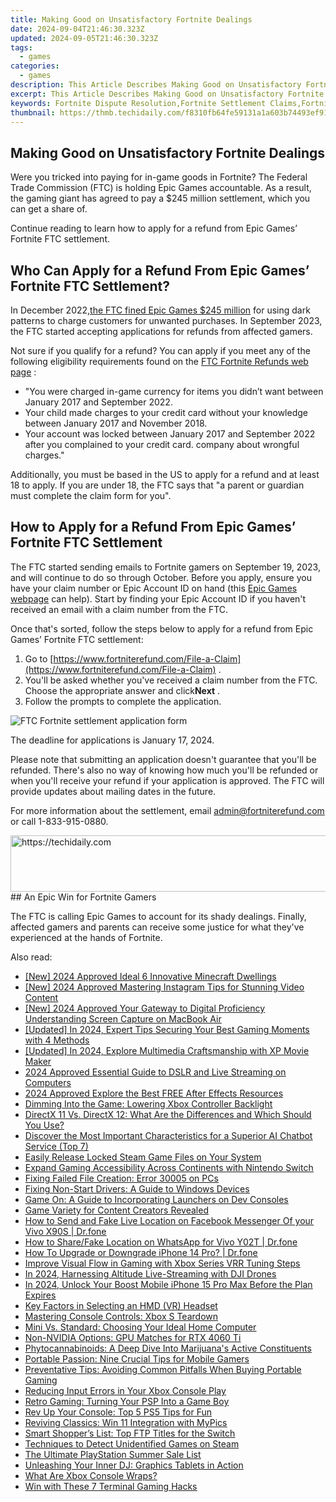 ```yaml
---
title: Making Good on Unsatisfactory Fortnite Dealings
date: 2024-09-04T21:46:30.323Z
updated: 2024-09-05T21:46:30.323Z
tags:
  - games
categories:
  - games
description: This Article Describes Making Good on Unsatisfactory Fortnite Dealings
excerpt: This Article Describes Making Good on Unsatisfactory Fortnite Dealings
keywords: Fortnite Dispute Resolution,Fortnite Settlement Claims,Fortnite Agreement Enforcement,Rectifying Unsatisfactory Fortnite,Fortnite Contract Compliance,Improving Fortnite Dealings,Fortnite Fair Play Strategies
thumbnail: https://thmb.techidaily.com/f8310fb64fe59131a1a603b74493ef91ec9be3bf91a44a7ee26654a9f6fff3c0.jpg
---
```


## Making Good on Unsatisfactory Fortnite Dealings

 Were you tricked into paying for in-game goods in Fortnite? The Federal Trade Commission (FTC) is holding Epic Games accountable. As a result, the gaming giant has agreed to pay a $245 million settlement, which you can get a share of.

 Continue reading to learn how to apply for a refund from Epic Games’ Fortnite FTC settlement​​​​.

## Who Can Apply for a Refund From Epic Games’ Fortnite FTC Settlement?

 In December 2022,[the FTC fined Epic Games $245 million](https://www.makeuseof.com/fornite-creator-epic-games-to-pay-520-million-fine/) for using dark patterns to charge customers for unwanted purchases. In September 2023, the FTC started accepting applications for refunds from affected gamers.

 Not sure if you qualify for a refund? You can apply if you meet any of the following eligibility requirements found on the [FTC Fortnite Refunds web page](https://www.ftc.gov/enforcement/refunds/fortnite-refunds) :

* "You were charged in-game currency for items you didn’t want between January 2017 and September 2022.
* Your child made charges to your credit card without your knowledge between January 2017 and November 2018.
* Your account was locked between January 2017 and September 2022 after you complained to your credit card. company about wrongful charges."

 Additionally, you must be based in the US to apply for a refund and at least 18 to apply. If you are under 18, the FTC says that "a parent or guardian must complete the claim form for you".

## How to Apply for a Refund From Epic Games’ Fortnite FTC Settlement

 The FTC started sending emails to Fortnite gamers on September 19, 2023, and will continue to do so through October. Before you apply, ensure you have your claim number or Epic Account ID on hand (this [Epic Games webpage](https://www.epicgames.com/help/en-US/epic-accounts-c5719348850459/general-support-c5719341353627/what-is-an-epic-account-id-and-where-can-i-find-it-a5720265298075) can help). Start by finding your Epic Account ID if you haven't received an email with a claim number from the FTC.

 Once that's sorted, follow the steps below to apply for a refund from Epic Games’ Fortnite FTC settlement:

1. Go to [https://www.fortniterefund.com/File-a-Claim](https://www.fortniterefund.com/File-a-Claim) .
2. You'll be asked whether you've received a claim number from the FTC. Choose the appropriate answer and click**Next** .
3. Follow the prompts to complete the application.

![FTC Fortnite settlement application form](https://static1.makeuseofimages.com/wordpress/wp-content/uploads/2023/09/ftc-fortnite-settlement-application-form.jpg)

The deadline for applications is January 17, 2024.

 Please note that submitting an application doesn't guarantee that you'll be refunded. There's also no way of knowing how much you'll be refunded or when you'll receive your refund if your application is approved. The FTC will provide updates about mailing dates in the future.

 For more information about the settlement, email <admin@fortniterefund.com> or call 1-833-915-0880.

<!-- affiliate ads begin -->
<a href="https://aligracehair.sjv.io/c/5597632/1915830/19272" target="_top" id="1915830">
  <img src="//a.impactradius-go.com/display-ad/19272-1915830" border="0" alt="https://techidaily.com" width="728" height="90"/>
</a>
<img height="0" width="0" src="https://aligracehair.sjv.io/i/5597632/1915830/19272" style="position:absolute;visibility:hidden;" border="0" />
<!-- affiliate ads end -->
## An Epic Win for Fortnite Gamers

 The FTC is calling Epic Games to account for its shady dealings. Finally, affected gamers and parents can receive some justice for what they've experienced at the hands of Fortnite.


<ins class="adsbygoogle"
     style="display:block"
     data-ad-format="autorelaxed"
     data-ad-client="ca-pub-7571918770474297"
     data-ad-slot="1223367746"></ins>



<ins class="adsbygoogle"
     style="display:block"
     data-ad-client="ca-pub-7571918770474297"
     data-ad-slot="8358498916"
     data-ad-format="auto"
     data-full-width-responsive="true"></ins>





<span class="atpl-alsoreadstyle">Also read:</span>
<div><ul>
<li><a href="https://digital-screen-recording.techidaily.com/new-2024-approved-ideal-6-innovative-minecraft-dwellings/"><u>[New] 2024 Approved  Ideal 6 Innovative Minecraft Dwellings</u></a></li>
<li><a href="https://instagram-clips.techidaily.com/new-2024-approved-mastering-instagram-tips-for-stunning-video-content/"><u>[New] 2024 Approved  Mastering Instagram  Tips for Stunning Video Content</u></a></li>
<li><a href="https://screen-mirroring-recording.techidaily.com/new-2024-approved-your-gateway-to-digital-proficiency-understanding-screen-capture-on-macbook-air/"><u>[New] 2024 Approved  Your Gateway to Digital Proficiency  Understanding Screen Capture on MacBook Air</u></a></li>
<li><a href="https://digital-screen-recording.techidaily.com/updated-in-2024-expert-tips-securing-your-best-gaming-moments-with-4-methods/"><u>[Updated] In 2024, Expert Tips  Securing Your Best Gaming Moments with 4 Methods</u></a></li>
<li><a href="https://article-helps.techidaily.com/updated-in-2024-explore-multimedia-craftsmanship-with-xp-movie-maker/"><u>[Updated] In 2024, Explore Multimedia Craftsmanship with XP Movie Maker</u></a></li>
<li><a href="https://facebook-videos.techidaily.com/2024-approved-essential-guide-to-dslr-and-live-streaming-on-computers/"><u>2024 Approved  Essential Guide to DSLR and Live Streaming on Computers</u></a></li>
<li><a href="https://some-techniques.techidaily.com/2024-approved-explore-the-best-free-after-effects-resources/"><u>2024 Approved  Explore the Best FREE After Effects Resources</u></a></li>
<li><a href="https://games-able.techidaily.com/dimming-into-the-game-lowering-xbox-controller-backlight/"><u>Dimming Into the Game: Lowering Xbox Controller Backlight</u></a></li>
<li><a href="https://games-able.techidaily.com/directx-11-vs-directx-12-what-are-the-differences-and-which-should-you-use/"><u>DirectX 11 Vs. DirectX 12: What Are the Differences and Which Should You Use?</u></a></li>
<li><a href="https://tech-hub.techidaily.com/discover-the-most-important-characteristics-for-a-superior-ai-chatbot-service-top-7/"><u>Discover the Most Important Characteristics for a Superior AI Chatbot Service (Top 7)</u></a></li>
<li><a href="https://games-able.techidaily.com/easily-release-locked-steam-game-files-on-your-system/"><u>Easily Release Locked Steam Game Files on Your System</u></a></li>
<li><a href="https://games-able.techidaily.com/expand-gaming-accessibility-across-continents-with-nintendo-switch/"><u>Expand Gaming Accessibility Across Continents with Nintendo Switch</u></a></li>
<li><a href="https://games-able.techidaily.com/fixing-failed-file-creation-error-30005-on-pcs/"><u>Fixing Failed File Creation: Error 30005 on PCs</u></a></li>
<li><a href="https://games-able.techidaily.com/fixing-non-start-drivers-a-guide-to-windows-devices/"><u>Fixing Non-Start Drivers: A Guide to Windows Devices</u></a></li>
<li><a href="https://games-able.techidaily.com/game-on-a-guide-to-incorporating-launchers-on-dev-consoles/"><u>Game On: A Guide to Incorporating Launchers on Dev Consoles</u></a></li>
<li><a href="https://games-able.techidaily.com/game-variety-for-content-creators-revealed/"><u>Game Variety for Content Creators Revealed</u></a></li>
<li><a href="https://location-social.techidaily.com/how-to-send-and-fake-live-location-on-facebook-messenger-of-your-vivo-x90s-drfone-by-drfone-virtual-android/"><u>How to Send and Fake Live Location on Facebook Messenger Of your Vivo X90S | Dr.fone</u></a></li>
<li><a href="https://location-social.techidaily.com/how-to-sharefake-location-on-whatsapp-for-vivo-y02t-drfone-by-drfone-virtual-android/"><u>How to Share/Fake Location on WhatsApp for Vivo Y02T | Dr.fone</u></a></li>
<li><a href="https://review-topics.techidaily.com/how-to-upgrade-or-downgrade-iphone-14-pro-drfone-by-drfone-ios-system-repair-ios-system-repair/"><u>How To Upgrade or Downgrade iPhone 14 Pro? | Dr.fone</u></a></li>
<li><a href="https://games-able.techidaily.com/improve-visual-flow-in-gaming-with-xbox-series-vrr-tuning-steps/"><u>Improve Visual Flow in Gaming with Xbox Series VRR Tuning Steps</u></a></li>
<li><a href="https://facebook-video-files.techidaily.com/in-2024-harnessing-altitude-live-streaming-with-dji-drones/"><u>In 2024, Harnessing Altitude  Live-Streaming with DJI Drones</u></a></li>
<li><a href="https://sim-unlock.techidaily.com/in-2024-unlock-your-boost-mobile-iphone-15-pro-max-before-the-plan-expires-by-drfone-ios/"><u>In 2024, Unlock Your Boost Mobile iPhone 15 Pro Max Before the Plan Expires</u></a></li>
<li><a href="https://games-able.techidaily.com/key-factors-in-selecting-an-hmd-vr-headset/"><u>Key Factors in Selecting an HMD (VR) Headset</u></a></li>
<li><a href="https://games-able.techidaily.com/mastering-console-controls-xbox-s-teardown/"><u>Mastering Console Controls: Xbox S Teardown</u></a></li>
<li><a href="https://games-able.techidaily.com/mini-vs-standard-choosing-your-ideal-home-computer/"><u>Mini Vs. Standard: Choosing Your Ideal Home Computer</u></a></li>
<li><a href="https://games-able.techidaily.com/non-nvidia-options-gpu-matches-for-rtx-4060-ti/"><u>Non-NVIDIA Options: GPU Matches for RTX 4060 Ti</u></a></li>
<li><a href="https://games-able.techidaily.com/phytocannabinoids-a-deep-dive-into-marijuanas-active-constituents/"><u>Phytocannabinoids: A Deep Dive Into Marijuana's Active Constituents</u></a></li>
<li><a href="https://games-able.techidaily.com/portable-passion-nine-crucial-tips-for-mobile-gamers/"><u>Portable Passion: Nine Crucial Tips for Mobile Gamers</u></a></li>
<li><a href="https://games-able.techidaily.com/preventative-tips-avoiding-common-pitfalls-when-buying-portable-gaming/"><u>Preventative Tips: Avoiding Common Pitfalls When Buying Portable Gaming</u></a></li>
<li><a href="https://games-able.techidaily.com/reducing-input-errors-in-your-xbox-console-play/"><u>Reducing Input Errors in Your Xbox Console Play</u></a></li>
<li><a href="https://games-able.techidaily.com/retro-gaming-turning-your-psp-into-a-game-boy/"><u>Retro Gaming: Turning Your PSP Into a Game Boy</u></a></li>
<li><a href="https://games-able.techidaily.com/rev-up-your-console-top-5-ps5-tips-for-fun/"><u>Rev Up Your Console: Top 5 PS5 Tips for Fun</u></a></li>
<li><a href="https://games-able.techidaily.com/reviving-classics-win-11-integration-with-mypics/"><u>Reviving Classics: Win 11 Integration with MyPics</u></a></li>
<li><a href="https://games-able.techidaily.com/smart-shoppers-list-top-ftp-titles-for-the-switch/"><u>Smart Shopper’s List: Top FTP Titles for the Switch</u></a></li>
<li><a href="https://games-able.techidaily.com/techniques-to-detect-unidentified-games-on-steam/"><u>Techniques to Detect Unidentified Games on Steam</u></a></li>
<li><a href="https://games-able.techidaily.com/the-ultimate-playstation-summer-sale-list/"><u>The Ultimate PlayStation Summer Sale List</u></a></li>
<li><a href="https://games-able.techidaily.com/unleashing-your-inner-dj-graphics-tablets-in-action/"><u>Unleashing Your Inner DJ: Graphics Tablets in Action</u></a></li>
<li><a href="https://games-able.techidaily.com/what-are-xbox-console-wraps/"><u>What Are Xbox Console Wraps?</u></a></li>
<li><a href="https://games-able.techidaily.com/win-with-these-7-terminal-gaming-hacks/"><u>Win with These 7 Terminal Gaming Hacks</u></a></li>
</ul></div>

